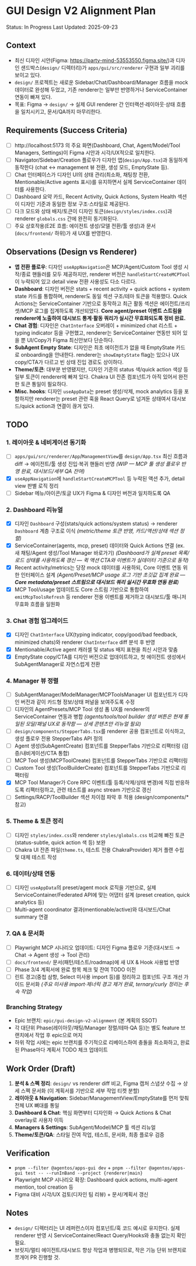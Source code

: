 # GUI Design V2 Alignment Plan

Status: In Progress
Last Updated: 2025-09-23

## Context

- 최신 디자인 시안(Figma: https://party-mind-53553550.figma.site/)과 디자인 샌드박스(`design/` 디렉터리)가 `apps/gui/src/renderer` 구현과 일부 괴리를 보이고 있다.
- `design/` 프로젝트는 새로운 Sidebar/Chat/Dashboard/Manager 흐름을 mock 데이터로 완성해 두었고, 기존 renderer는 일부만 반영하거나 ServiceContainer 연동이 빠져 있다.
- 목표: Figma → `design/` → 실제 GUI renderer 간 인터랙션·레이아웃·상태 흐름을 일치시키고, 문서/QA까지 마무리한다.

## Requirements (Success Criteria)

- [ ] http://localhost:5173 의 주요 화면(Dashboard, Chat, Agent/Model/Tool Managers, Settings)이 Figma 시안과 시각/UX적으로 일치한다.
- [ ] Navigator/Sidebar/Creation 플로우가 디자인 앱(`design/App.tsx`)과 동일하게 동작한다 (chat ↔ management 뷰 전환, 생성 모드, EmptyState 등).
- [ ] Chat 인터페이스가 디자인 UI의 상태 관리(최소화, 채팅창 전환, Mentionable/Active agents 표시)를 유지하면서 실제 ServiceContainer 데이터를 사용한다.
- [ ] Dashboard 요약 카드, Recent Activity, Quick Actions, System Health 섹션이 디자인 기준과 동일한 정보 구조·스타일로 제공된다.
- [ ] 다크 모드와 상태 배지/토큰이 디자인 토큰(`design/styles/index.css`)과 renderer `globals.css` 간에 완전히 동기화된다.
- [ ] 주요 상호작용(E2E 흐름: 에이전트 생성/모델 전환/툴 생성)과 문서(`docs/frontend/` 하위)가 새 UX를 반영한다.

## Observations (Design vs Renderer)

- **앱 전환 플로우**: 디자인 `useAppNavigation`은 MCP/Agent/Custom Tool 생성 시작/종료 핸들러를 모두 제공하지만, renderer 버전은 `handleStartCreateMCPTool`이 누락되어 있고 detail view 전환 사용성도 다소 다르다.
- **Dashboard**: 디자인 버전은 stats + recent activity + quick actions + system state 카드를 통합하며, renderer도 동일 섹션 구조/테마 토큰을 적용했다. Quick Actions는 ServiceContainer 기반으로 동작하고 최근 활동 섹션은 에이전트/프리셋/MCP 로그를 집계하도록 개선되었다. **Core agent/preset 이벤트 스트림을 renderer에 노출하여 대시보드 통계·활동 쿼리가 실시간 무효화되도록 정비 완료.**
- **Chat 경험**: 디자인은 `ChatInterface` 오버레이 + minimized chat 리스트 + typing indicator 등을 구현했고, renderer는 ServiceContainer 연동만 되어 있을 뿐 UI/Copy가 Figma 최신안보다 단순하다.
- **SubAgent Empty State**: 디자인은 최초 에이전트가 없을 때 EmptyState 카드로 onboarding을 안내한다. renderer는 `showEmptyState` flag는 있으나 UX copy/CTA가 다르고 빈 상태 진입 경로도 상이하다.
- **Theme/토큰**: 대부분 반영됐지만, 디자인 기준의 status 색/quick action 색상 등 일부 토큰이 renderer에 빠져 있다. Chakra UI 잔존 컴포넌트가 아직 있어서 완전한 토큰 통일이 필요하다.
- **Misc. hooks**: 디자인 `useAppData`는 preset 생성/삭제, mock analytics 등을 포함하지만 renderer는 preset 관련 훅을 React Query로 넘겨둔 상태여서 대시보드/quick action과 연결이 끊겨 있다.

## TODO

### 1. 레이아웃 & 네비게이션 동기화

- [ ] `apps/gui/src/renderer/App`/`ManagementView`를 `design/App.tsx` 최신 흐름과 diff → 에이전트/툴 생성 진입·복귀 핸들러 반영 _(WIP — MCP 툴 생성 플로우 반영 완료, 대시보드/세부 QA 잔여)_
- [x] `useAppNavigation`에 `handleStartCreateMCPTool` 등 누락된 액션 추가, detail view 판별 로직 정리
- [ ] Sidebar 메뉴/아이콘/토글 UX가 Figma & 디자인 버전과 일치하도록 QA

### 2. Dashboard 리뉴얼

- [x] 디자인 `Dashboard` 구성(stats/quick actions/system status) → renderer `Dashboard` 계층 구조로 이식 _(metric/theme 토큰 반영, 카드/액션/상태 섹션 정렬)_
- [x] ServiceContainer(agents, mcp, preset) 데이터와 Quick Actions 연결 (ex. 새 채팅/Agent 생성/Tool Manager 바로가기) _(Dashboard가 실제 preset 목록/로드 상태를 사용하도록 갱신 — 퀵 액션 CTA와 이벤트가 실데이터 기준으로 동작)_
- [x] Recent activity/metrics는 당장 mock 데이터를 사용하되, Core 이벤트 연동 위한 인터페이스 설계 _(Agent/Preset/MCP usage 로그 기반 초깃값 집계 완료 — **Core metadata/preset 스트림으로 대시보드 쿼리 실시간 무효화 연동 완료**)_
- [x] MCP Tool/usage 업데이트도 Core 스트림 기반으로 통합하여 `emitMcpToolsRefresh` 등 renderer 전용 이벤트를 제거하고 대시보드/툴 매니저 무효화 흐름을 일원화

### 3. Chat 경험 업그레이드

- [x] 디자인 `ChatInterface` UX(typing indicator, copy/good/bad feedback, minimized chats)와 renderer `ChatInterface` diff 분석 후 반영
- [x] Mentionable/Active agent 캐러셀 및 status 배지 표현을 최신 시안과 맞춤
- [x] EmptyState copy/CTA를 디자인 버전으로 업데이트하고, 첫 에이전트 생성에서 SubAgentManager로 자연스럽게 전환

### 4. Manager 뷰 정렬

- [ ] SubAgentManager/ModelManager/MCPToolsManager UI 컴포넌트가 디자인 버전과 같이 카드형 정보/상태 퍼널을 보여주도록 수정
- [ ] 디자인의 AgentPresets/MCP Tool 생성 폼 UX를 renderer의 ServiceContainer 연동과 병합 _(agents/tools/tool builder 생성 버튼은 현재 통일된 모달/패널 UX로 동작함 — 상세 콘텐츠만 리뉴얼 필요)_
- [ ] `design/components/StepperTabs.tsx`를 renderer 공용 컴포넌트로 이식하고, 생성 플로우 전용 StepperTabs API 정의
- [ ] Agent 생성(SubAgentCreate) 컴포넌트를 StepperTabs 기반으로 리팩터링 (검증/내비게이션/CTA 통합)
- [ ] MCP Tool 생성(MCPToolCreate) 컴포넌트를 StepperTabs 기반으로 리팩터링
- [ ] Custom Tool 생성(ToolBuilderCreate) 컴포넌트를 StepperTabs 기반으로 리팩터링
- [x] MCP Tool Manager가 Core RPC 이벤트(툴 등록/삭제/상태 변경)에 직접 반응하도록 리팩터링하고, 관련 테스트를 async stream 기반으로 갱신
- [ ] Settings/RACP/ToolBuilder 섹션 차이점 파악 후 적용 (design/components/\* 참고)

### 5. Theme & 토큰 정리

- [ ] 디자인 `styles/index.css`와 renderer `styles/globals.css` 비교해 빠진 토큰(status-subtle, quick action 색 등) 보완
- [ ] Chakra UI 잔존 파일(`theme.ts`, 테스트 전용 ChakraProvider) 제거 플랜 수립 및 대체 테스트 작성

### 6. 데이터/상태 연동

- [ ] 디자인 `useAppData`의 preset/agent mock 로직을 기반으로, 실제 ServiceContainer/Federated API에 맞는 어댑터 설계 (preset creation, quick analytics 등)
- [ ] Multi-agent coordinator 결과(mentionable/active)와 대시보드/Chat summary 연결

### 7. QA & 문서화

- [ ] Playwright MCP 시나리오 업데이트: 디자인 Figma 플로우 기준(대시보드 → Chat → Agent 생성 → Tool 관리)
- [ ] `docs/frontend/` 문서(패턴/테스트/roadmap)에 새 UX & Hook 사용법 반영
- [ ] Phase 3/4 계획서에 완료 항목 체크 및 잔여 TODO 이전
- [ ] 린트 경고(중첩 삼항, Select 미사용 import 등)를 정리하고 컴포넌트 구조 개선 가이드 문서화 _(주요 미사용 import·제너릭 경고 제거 완료, ternary/curly 정리는 후속 작업)_

### Branching Strategy

- Epic 브랜치: `epic/gui-design-v2-alignment` (본 계획의 SSOT)
- 각 대단위 Phase(레이아웃/채팅/Manager 정렬/테마·QA 등)는 별도 feature 브랜치에서 작업 후 epic으로 머지
- 하위 작업 시에는 epic 브랜치를 주기적으로 리베이스하여 충돌을 최소화하고, 완료된 Phase마다 계획서 TODO 체크 업데이트

## Work Order (Draft)

1. **분석 & 스펙 정리**: `design/` vs renderer diff 비교, Figma 캡처 스냅샷 수집 → 상세 스펙 문서화 (이 계획서를 기반으로 세부 작업 티켓 분할)
2. **레이아웃 & Navigation**: Sidebar/ManagementView/EmptyState를 먼저 맞춰 전체 UX 뼈대를 통일
3. **Dashboard & Chat**: 핵심 화면부터 디자인화 → Quick Actions & Chat overlay로 사용자 이득
4. **Managers & Settings**: SubAgent/Model/MCP 툴 섹션 리뉴얼
5. **Theme/토큰/QA**: 스타일 잔여 작업, 테스트, 문서화, 최종 플로우 검증

## Verification

- `pnpm --filter @agentos/apps-gui dev` + `pnpm --filter @agentos/apps-gui test -- --runInBand --project {renderer|main}`
- Playwright MCP 시나리오 확장: Dashboard quick actions, multi-agent mention, tool creation 등
- Figma 대비 시각/UX 검토(디자인 팀 리뷰) + 문서/계획서 갱신

## Notes

- `design/` 디렉터리는 UI 레퍼런스이자 컴포넌트/훅 코드 예시로 유지한다. 실제 renderer 반영 시 ServiceContainer/React Query/Hooks와 충돌 없는지 확인 필요.
- 브릿지/멀티 에이전트/대시보드 향상 작업과 병행되므로, 작은 기능 단위 브랜치로 쪼개어 PR 진행할 것.
